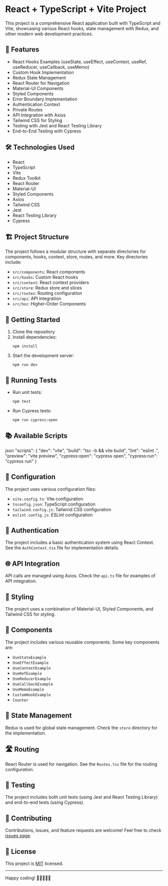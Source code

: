 # React + TypeScript + Vite Project

This project is a comprehensive React application built with TypeScript and Vite, showcasing various React hooks, state management with Redux, and other modern web development practices.

## 🚀 Features

- React Hooks Examples (useState, useEffect, useContext, useRef, useReducer, useCallback, useMemo)
- Custom Hook Implementation
- Redux State Management
- React Router for Navigation
- Material-UI Components
- Styled Components
- Error Boundary Implementation
- Authentication Context
- Private Routes
- API Integration with Axios
- Tailwind CSS for Styling
- Testing with Jest and React Testing Library
- End-to-End Testing with Cypress

## 🛠️ Technologies Used

- React
- TypeScript
- Vite
- Redux Toolkit
- React Router
- Material-UI
- Styled Components
- Axios
- Tailwind CSS
- Jest
- React Testing Library
- Cypress

## 🏗️ Project Structure

The project follows a modular structure with separate directories for components, hooks, context, store, routes, and more. Key directories include:

- `src/components`: React components
- `src/hooks`: Custom React hooks
- `src/context`: React context providers
- `src/store`: Redux store and slices
- `src/routes`: Routing configuration
- `src/api`: API integration
- `src/hoc`: Higher-Order Components

## 🚀 Getting Started

1. Clone the repository
2. Install dependencies:
   ```
   npm install
   ```
3. Start the development server:
   ```
   npm run dev
   ```

## 🧪 Running Tests

- Run unit tests:
  ```
  npm test
  ```
- Run Cypress tests:
  ```
  npm run cypress:open
  ```

## 📚 Available Scripts
json
"scripts": {
"dev": "vite",
"build": "tsc -b && vite build",
"lint": "eslint .",
"preview": "vite preview",
"cypress:open": "cypress open",
"cypress:run": "cypress run"
}

## 🔧 Configuration

The project uses various configuration files:

- `vite.config.ts`: Vite configuration
- `tsconfig.json`: TypeScript configuration
- `tailwind.config.js`: Tailwind CSS configuration
- `eslint.config.js`: ESLint configuration

## 🔐 Authentication

The project includes a basic authentication system using React Context. See the `AuthContext.tsx` file for implementation details.

## 🌐 API Integration

API calls are managed using Axios. Check the `api.ts` file for examples of API integration.

## 🎨 Styling

The project uses a combination of Material-UI, Styled Components, and Tailwind CSS for styling.

## 🧩 Components

The project includes various reusable components. Some key components are:

- `UseStateExample`
- `UseEffectExample`
- `UseContextExample`
- `UseRefExample`
- `UseReducerExample`
- `UseCallbackExample`
- `UseMemoExample`
- `CustomHookExample`
- `Counter`

## 🔄 State Management

Redux is used for global state management. Check the `store` directory for the implementation.

## 🛣️ Routing

React Router is used for navigation. See the `Routes.tsx` file for the routing configuration.

## 🧪 Testing

The project includes both unit tests (using Jest and React Testing Library) and end-to-end tests (using Cypress).

## 🤝 Contributing

Contributions, issues, and feature requests are welcome! Feel free to check [issues page](https://github.com/yourusername/your-repo-name/issues).

## 📝 License

This project is [MIT](https://choosealicense.com/licenses/mit/) licensed.

---

Happy coding! 🚀👨‍💻👩‍💻
